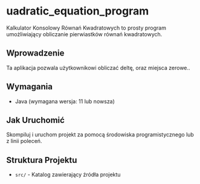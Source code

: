 
# uadratic_equation_program

Kalkulator Konsolowy Równań Kwadratowych to prosty program umożliwiający obliczanie pierwiastków równań kwadratowych.

## Wprowadzenie

Ta aplikacja pozwala użytkownikowi obliczać deltę, oraz miejsca zerowe..

## Wymagania

- Java (wymagana wersja: 11 lub nowsza)

## Jak Uruchomić

Skompiluj i uruchom projekt za pomocą środowiska programistycznego lub z linii poleceń.

## Struktura Projektu

- `src/` - Katalog zawierający źródła projektu
